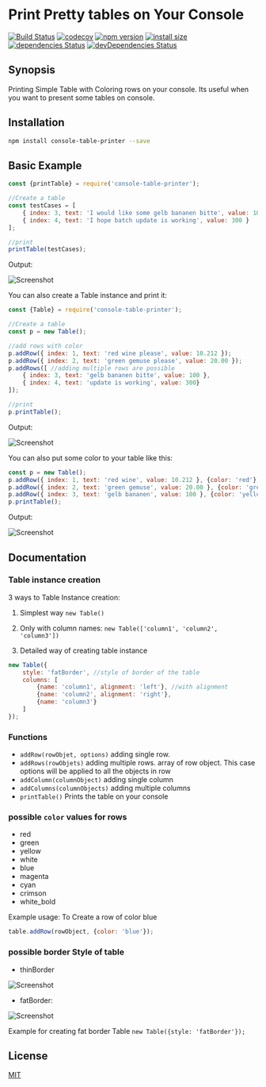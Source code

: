 # Print Pretty tables on Your Console

[![Build Status](https://travis-ci.org/ayonious/console-table-printer.svg?branch=master)](https://travis-ci.org/ayonious/console-table-printer)
[![codecov](https://codecov.io/gh/ayonious/console-table-printer/branch/master/graph/badge.svg)](https://codecov.io/gh/ayonious/console-table-printer)
[![npm version](https://badge.fury.io/js/console-table-printer.svg)](https://badge.fury.io/js/console-table-printer)
[![install size](https://packagephobia.now.sh/badge?p=console-table-printer@latest)](https://packagephobia.now.sh/result?p=console-table-printer@latest)
[![dependencies Status](https://david-dm.org/ayonious/console-table-printer/status.svg)](https://david-dm.org/ayonious/console-table-printer)
[![devDependencies Status](https://david-dm.org/ayonious/console-table-printer/dev-status.svg)](https://david-dm.org/ayonious/console-table-printer?type=dev)

## Synopsis

Printing Simple Table with Coloring rows on your console. Its useful when you want to present some tables on console.

## Installation

```bash
npm install console-table-printer --save
```

## Basic Example

```javascript
const {printTable} = require('console-table-printer');

//Create a table
const testCases = [
    { index: 3, text: 'I would like some gelb bananen bitte', value: 100 },
    { index: 4, text: 'I hope batch update is working', value: 300 }
];

//print
printTable(testCases);
```

Output:

![Screenshot](https://cdn.jsdelivr.net/gh/ayonious/console-table-printer@master/static-resources/quick-print.png)

You can also create a Table instance and print it:
```javascript
const {Table} = require('console-table-printer');

//Create a table
const p = new Table();

//add rows with color
p.addRow({ index: 1, text: 'red wine please', value: 10.212 });
p.addRow({ index: 2, text: 'green gemuse please', value: 20.00 });
p.addRows([ //adding multiple rows are possible
    { index: 3, text: 'gelb bananen bitte', value: 100 },
    { index: 4, text: 'update is working', value: 300}
]);

//print
p.printTable();
```

Output:

![Screenshot](https://cdn.jsdelivr.net/gh/ayonious/console-table-printer@master/static-resources/screenshot-simple.png)

You can also put some color to your table like this:
```javascript
const p = new Table();
p.addRow({ index: 1, text: 'red wine', value: 10.212 }, {color: 'red'});
p.addRow({ index: 2, text: 'green gemuse', value: 20.00 }, {color: 'green'});
p.addRow({ index: 3, text: 'gelb bananen', value: 100 }, {color: 'yellow'});
p.printTable();
```

Output:

![Screenshot](https://cdn.jsdelivr.net/gh/ayonious/console-table-printer@master/static-resources/screenshot-colored.png)

## Documentation

### Table instance creation
3 ways to Table Instance creation:

1. Simplest way `new Table()`

2. Only with column names: `new Table(['column1', 'column2', 'column3'])`

3. Detailed way of creating table instance

```javascript
new Table({
    style: 'fatBorder', //style of border of the table
    columns: [
        {name: 'column1', alignment: 'left'}, //with alignment
        {name: 'column2', alignment: 'right'},
        {name: 'column3'}
    ]
});
```

### Functions

* `addRow(rowObjet, options)` adding single row.
* `addRows(rowObjets)` adding multiple rows. array of row object. This case options will be applied to all the objects in row
* `addColumn(columnObject)` adding single column
* `addColumns(columnObjects)` adding multiple columns
* `printTable()` Prints the table on your console

### possible `color` values for rows

* red
* green
* yellow
* white
* blue
* magenta
* cyan
* crimson
* white_bold

Example usage: To Create a row of color blue
```js
table.addRow(rowObject, {color: 'blue'});
```

### possible border Style of table

* thinBorder

![Screenshot](https://cdn.jsdelivr.net/gh/ayonious/console-table-printer@master/static-resources/screenshot-thin-border.png)

* fatBorder:

![Screenshot](https://cdn.jsdelivr.net/gh/ayonious/console-table-printer@master/static-resources/screenshot-fat-border.png)

Example for creating fat border Table `new Table({style: 'fatBorder'});`

## License

[MIT](https://github.com/ayonious/console-table-printer/blob/master/LICENSE)
